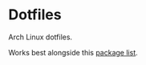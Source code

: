 # Dotfiles

Arch Linux dotfiles.

Works best alongside this [package list](https://gist.github.com/OdinsPlasmaRifle/572a04f28151548c2299fddc043dbd23).
